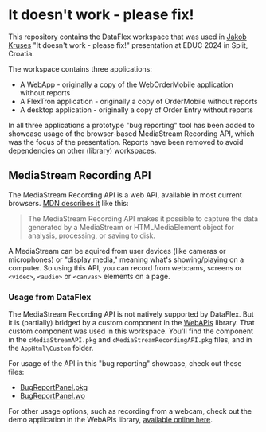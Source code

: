 # It doesn't work - please fix!

This repository contains the DataFlex workspace that was used in [Jakob Kruses](https://github.com/jkruse) "It doesn't work - please fix!" presentation at EDUC 2024 in Split, Croatia.

The workspace contains three applications:

* A WebApp - originally a copy of the WebOrderMobile application without reports
* A FlexTron application - originally a copy of OrderMobile without reports
* A desktop application - originally a copy of Order Entry without reports

In all three applications a prototype "bug reporting" tool has been added to showcase usage of the browser-based MediaStream Recording API, which was the focus of the presentation. Reports have been removed to avoid dependencies on other (library) workspaces.

## MediaStream Recording API

The MediaStream Recording API is a web API, available in most current browsers. [MDN describes it](https://developer.mozilla.org/en-US/docs/Web/API/MediaStream_Recording_API#:~:text=The%20MediaStream%20Recording%20API%20makes%20it%20possible%20to%20capture%20the%20data%20generated%20by%20a%20MediaStream%20or%20HTMLMediaElement%20object%20for%20analysis%2C%20processing%2C%20or%20saving%20to%20disk.) like this:

> The MediaStream Recording API makes it possible to capture the data generated by a MediaStream or HTMLMediaElement object for analysis, processing, or saving to disk.

A MediaStream can be aquired from user devices (like cameras or microphones) or "display media," meaning what's showing/playing on a computer. So using this API, you can record from webcams, screens or `<video>`, `<audio>` or `<canvas>` elements on a page.

### Usage from DataFlex

The MediaStream Recording API is not natively supported by DataFlex. But it is (partially) bridged by a custom component in the [WebAPIs](https://github.com/jkruse/dataflex-webapis) library. That custom component was used in this workspace. You'll find the component in the `cMediaStreamAPI.pkg` and `cMediaStreamRecordingAPI.pkg` files, and in the `AppHtml\Custom` folder.

For usage of the API in this "bug reporting" showcase, check out these files:

* [BugReportPanel.pkg](AppSrc/BugReportPanel.pkg)
* [BugReportPanel.wo](AppSrc/BugReportPanel.wo)

For other usage options, such as recording from a webcam, check out the demo application in the WebAPIs library, [available online here](https://www.kruse-net.dk/WebAPIs/).